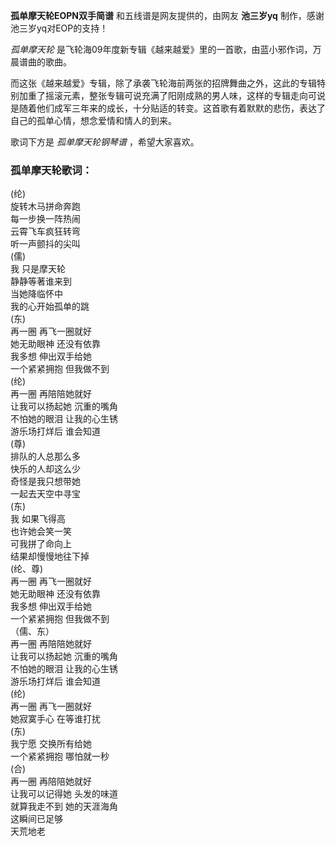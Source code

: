 

**孤单摩天轮EOPN双手简谱** 和五线谱是网友提供的，由网友 **池三岁yq** 制作，感谢池三岁yq对EOP的支持！

_孤单摩天轮_ 是飞轮海09年度新专辑《越来越爱》里的一首歌，由蓝小邪作词，万晨谱曲的歌曲。

而这张《越来越爱》专辑，除了承袭飞轮海前两张的招牌舞曲之外，这此的专辑特别加重了摇滚元素，整张专辑可说充满了阳刚成熟的男人味，这样的专辑走向可说是随着他们成军三年来的成长，十分贴适的转变。这首歌有着默默的悲伤，表达了自己的孤单心情，想念爱情和情人的到来。

歌词下方是 _孤单摩天轮钢琴谱_ ，希望大家喜欢。

### 孤单摩天轮歌词：

(纶)  
旋转木马拼命奔跑  
每一步换一阵热闹  
云霄飞车疯狂转弯  
听一声颤抖的尖叫  
(儒)  
我 只是摩天轮  
静静等著谁来到  
当她降临怀中  
我的心开始孤单的跳  
(东)  
再一圈 再飞一圈就好  
她无助眼神 还没有依靠  
我多想 伸出双手给她  
一个紧紧拥抱 但我做不到  
(纶)  
再一圈 再陪陪她就好  
让我可以扬起她 沉重的嘴角  
不怕她的眼泪 让我的心生锈  
游乐场打烊后 谁会知道  
(尊)  
排队的人总那么多  
快乐的人却这么少  
奇怪是我只想带她  
一起去天空中寻宝  
(东)  
我 如果飞得高  
也许她会笑一笑  
可我拼了命向上  
结果却慢慢地往下掉  
(纶、尊)  
再一圈 再飞一圈就好  
她无助眼神 还没有依靠  
我多想 伸出双手给她  
一个紧紧拥抱 但我做不到  
（儒、东）  
再一圈 再陪陪她就好  
让我可以扬起她 沉重的嘴角  
不怕她的眼泪 让我的心生锈  
游乐场打烊后 谁会知道  
(纶)  
再一圈 再飞一圈就好  
她寂寞手心 在等谁打扰  
(东)  
我宁愿 交换所有给她  
一个紧紧拥抱 哪怕就一秒  
(合)  
再一圈 再陪陪她就好  
让我可以记得她 头发的味道  
就算我走不到 她的天涯海角  
这瞬间已足够  
天荒地老

